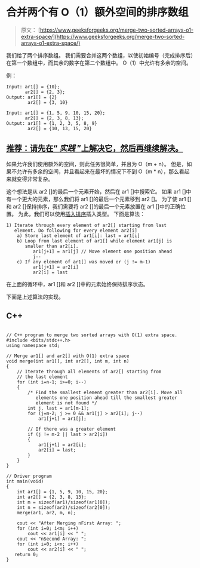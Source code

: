 # 合并两个有 O（1）额外空间的排序数组

> 原文： [https://www.geeksforgeeks.org/merge-two-sorted-arrays-o1-extra-space/](https://www.geeksforgeeks.org/merge-two-sorted-arrays-o1-extra-space/)

我们给了两个排序数组。 我们需要合并这两个数组，以使初始编号（完成排序后）在第一个数组中，而其余的数字在第二个数组中。 O（1）中允许有多余的空间。

例：

```
Input: ar1[] = {10};
       ar2[] = {2, 3};
Output: ar1[] = {2}
        ar2[] = {3, 10}  

Input: ar1[] = {1, 5, 9, 10, 15, 20};
       ar2[] = {2, 3, 8, 13};
Output: ar1[] = {1, 2, 3, 5, 8, 9}
        ar2[] = {10, 13, 15, 20} 

```

## [推荐：请先在“ ***<u>实践</u>*** ”上解决它，然后再继续解决。](https://practice.geeksforgeeks.org/problems/merge-two-sorted-arrays/0)

如果允许我们使用额外的空间，则此任务很简单，并且为 O（m + n）。 但是，如果不允许有多余的空间，并且看起来在最坏的情况下不到 O（m * n），那么看起来就变得非常复杂。

这个想法是从 ar2 []的最后一个元素开始，然后在 ar1 []中搜索它。 如果 ar1 []中有一个更大的元素，那么我们将 ar1 []的最后一个元素移到 ar2 []。 为了使 ar1 []和 ar2 []保持排序，我们需要将 ar2 []的最后一个元素放置在 ar1 []中的正确位置。 为此，我们可以使用[插入排序](http://geeksquiz.com/insertion-sort/)插入类型。 下面是算法：

```
1) Iterate through every element of ar2[] starting from last 
   element. Do following for every element ar2[i]
    a) Store last element of ar1[i]: last = ar1[i]
    b) Loop from last element of ar1[] while element ar1[j] is 
       smaller than ar2[i].
          ar1[j+1] = ar1[j] // Move element one position ahead
          j--
    c) If any element of ar1[] was moved or (j != m-1)
          ar1[j+1] = ar2[i] 
          ar2[i] = last  

```

在上面的循环中，ar1 []和 ar2 []中的元素始终保持排序状态。

下面是上述算法的实现。

## C++ 

```

// C++ program to merge two sorted arrays with O(1) extra space. 
#include <bits/stdc++.h> 
using namespace std; 

// Merge ar1[] and ar2[] with O(1) extra space 
void merge(int ar1[], int ar2[], int m, int n) 
{ 
    // Iterate through all elements of ar2[] starting from 
    // the last element 
    for (int i=n-1; i>=0; i--) 
    { 
        /* Find the smallest element greater than ar2[i]. Move all 
           elements one position ahead till the smallest greater 
           element is not found */
        int j, last = ar1[m-1]; 
        for (j=m-2; j >= 0 && ar1[j] > ar2[i]; j--) 
            ar1[j+1] = ar1[j]; 

        // If there was a greater element 
        if (j != m-2 || last > ar2[i]) 
        { 
            ar1[j+1] = ar2[i]; 
            ar2[i] = last; 
        } 
    } 
} 

// Driver program 
int main(void) 
{ 
    int ar1[] = {1, 5, 9, 10, 15, 20}; 
    int ar2[] = {2, 3, 8, 13}; 
    int m = sizeof(ar1)/sizeof(ar1[0]); 
    int n = sizeof(ar2)/sizeof(ar2[0]); 
    merge(ar1, ar2, m, n); 

    cout << "After Merging nFirst Array: "; 
    for (int i=0; i<m; i++) 
        cout << ar1[i] << " "; 
    cout << "nSecond Array: "; 
    for (int i=0; i<n; i++) 
        cout << ar2[i] << " "; 
   return 0; 
} 

```